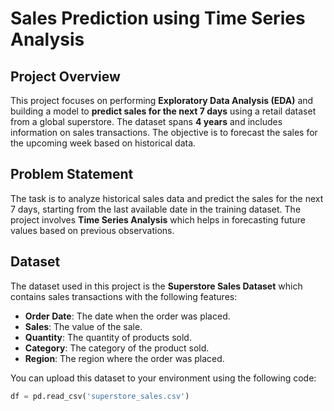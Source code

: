 # Sales Prediction using Time Series Analysis

## Project Overview
This project focuses on performing **Exploratory Data Analysis (EDA)** and building a model to **predict sales for the next 7 days** using a retail dataset from a global superstore. The dataset spans **4 years** and includes information on sales transactions. The objective is to forecast the sales for the upcoming week based on historical data.

## Problem Statement
The task is to analyze historical sales data and predict the sales for the next 7 days, starting from the last available date in the training dataset. The project involves **Time Series Analysis** which helps in forecasting future values based on previous observations.

## Dataset
The dataset used in this project is the **Superstore Sales Dataset** which contains sales transactions with the following features:
- **Order Date**: The date when the order was placed.
- **Sales**: The value of the sale.
- **Quantity**: The quantity of products sold.
- **Category**: The category of the product sold.
- **Region**: The region where the order was placed.
  
You can upload this dataset to your environment using the following code:
```python
df = pd.read_csv('superstore_sales.csv')
